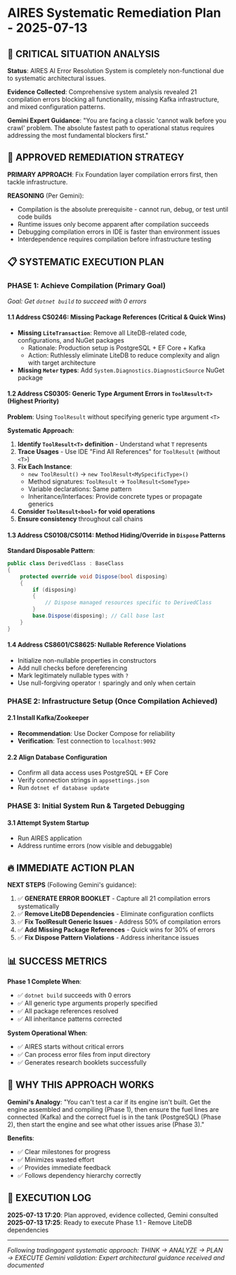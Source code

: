 # AIRES Systematic Remediation Plan - 2025-07-13

## 🚨 CRITICAL SITUATION ANALYSIS

**Status**: AIRES AI Error Resolution System is completely non-functional due to systematic architectural issues.

**Evidence Collected**: Comprehensive system analysis revealed 21 compilation errors blocking all functionality, missing Kafka infrastructure, and mixed configuration patterns.

**Gemini Expert Guidance**: "You are facing a classic 'cannot walk before you crawl' problem. The absolute fastest path to operational status requires addressing the most fundamental blockers first."

## 🎯 APPROVED REMEDIATION STRATEGY

**PRIMARY APPROACH**: Fix Foundation layer compilation errors first, then tackle infrastructure.

**REASONING** (Per Gemini):
- Compilation is the absolute prerequisite - cannot run, debug, or test until code builds
- Runtime issues only become apparent after compilation succeeds  
- Debugging compilation errors in IDE is faster than environment issues
- Interdependence requires compilation before infrastructure testing

## 📋 SYSTEMATIC EXECUTION PLAN

### **PHASE 1: Achieve Compilation (Primary Goal)**
*Goal: Get `dotnet build` to succeed with 0 errors*

#### **1.1 Address CS0246: Missing Package References (Critical & Quick Wins)**
- **Missing `LiteTransaction`**: Remove all LiteDB-related code, configurations, and NuGet packages
  - Rationale: Production setup is PostgreSQL + EF Core + Kafka
  - Action: Ruthlessly eliminate LiteDB to reduce complexity and align with target architecture
- **Missing `Meter` types**: Add `System.Diagnostics.DiagnosticSource` NuGet package

#### **1.2 Address CS0305: Generic Type Argument Errors in `ToolResult<T>` (Highest Priority)**
**Problem**: Using `ToolResult` without specifying generic type argument `<T>`

**Systematic Approach**:
1. **Identify `ToolResult<T>` definition** - Understand what `T` represents
2. **Trace Usages** - Use IDE "Find All References" for `ToolResult` (without `<T>`)
3. **Fix Each Instance**:
   - `new ToolResult()` → `new ToolResult<MySpecificType>()`
   - Method signatures: `ToolResult` → `ToolResult<SomeType>`
   - Variable declarations: Same pattern
   - Inheritance/Interfaces: Provide concrete types or propagate generics
4. **Consider `ToolResult<bool>` for void operations**
5. **Ensure consistency** throughout call chains

#### **1.3 Address CS0108/CS0114: Method Hiding/Override in `Dispose` Patterns**
**Standard Disposable Pattern**:
```csharp
public class DerivedClass : BaseClass
{
    protected override void Dispose(bool disposing)
    {
        if (disposing)
        {
            // Dispose managed resources specific to DerivedClass
        }
        base.Dispose(disposing); // Call base last
    }
}
```

#### **1.4 Address CS8601/CS8625: Nullable Reference Violations**
- Initialize non-nullable properties in constructors
- Add null checks before dereferencing
- Mark legitimately nullable types with `?`
- Use null-forgiving operator `!` sparingly and only when certain

### **PHASE 2: Infrastructure Setup (Once Compilation Achieved)**

#### **2.1 Install Kafka/Zookeeper**
- **Recommendation**: Use Docker Compose for reliability
- **Verification**: Test connection to `localhost:9092`

#### **2.2 Align Database Configuration**
- Confirm all data access uses PostgreSQL + EF Core
- Verify connection strings in `appsettings.json`
- Run `dotnet ef database update`

### **PHASE 3: Initial System Run & Targeted Debugging**

#### **3.1 Attempt System Startup**
- Run AIRES application
- Address runtime errors (now visible and debuggable)

## 🔥 IMMEDIATE ACTION PLAN

**NEXT STEPS** (Following Gemini's guidance):
1. ✅ **GENERATE ERROR BOOKLET** - Capture all 21 compilation errors systematically
2. ✅ **Remove LiteDB Dependencies** - Eliminate configuration conflicts
3. ✅ **Fix ToolResult<T> Generic Issues** - Address 50% of compilation errors
4. ✅ **Add Missing Package References** - Quick wins for 30% of errors
5. ✅ **Fix Dispose Pattern Violations** - Address inheritance issues

## 📊 SUCCESS METRICS

**Phase 1 Complete When**:
- ✅ `dotnet build` succeeds with 0 errors
- ✅ All generic type arguments properly specified
- ✅ All package references resolved
- ✅ All inheritance patterns corrected

**System Operational When**:
- ✅ AIRES starts without critical errors
- ✅ Can process error files from input directory
- ✅ Generates research booklets successfully

## 🎯 WHY THIS APPROACH WORKS

**Gemini's Analogy**: "You can't test a car if its engine isn't built. Get the engine assembled and compiling (Phase 1), then ensure the fuel lines are connected (Kafka) and the correct fuel is in the tank (PostgreSQL) (Phase 2), then start the engine and see what other issues arise (Phase 3)."

**Benefits**:
- ✅ Clear milestones for progress
- ✅ Minimizes wasted effort
- ✅ Provides immediate feedback
- ✅ Follows dependency hierarchy correctly

## 📝 EXECUTION LOG

**2025-07-13 17:20**: Plan approved, evidence collected, Gemini consulted
**2025-07-13 17:25**: Ready to execute Phase 1.1 - Remove LiteDB dependencies

---
*Following tradingagent systematic approach: THINK → ANALYZE → PLAN → EXECUTE*
*Gemini validation: Expert architectural guidance received and documented*